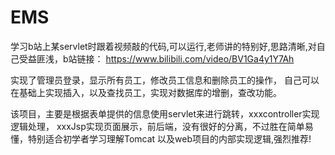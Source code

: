 # EMS
学习b站上某servlet时跟着视频敲的代码,可以运行,老师讲的特别好,思路清晰,对自己受益匪浅，b站链接：
https://www.bilibili.com/video/BV1Ga4y1Y7Ah

实现了管理员登录，显示所有员工，修改员工信息和删除员工的操作，
自己可以在基础上实现插入，以及查找员工，实现对数据库的增删，查改功能。

该项目，主要是根据表单提供的信息使用servlet来进行跳转，xxxcontroller实现逻辑处理，
xxxJsp实现页面展示，前后端，没有很好的分离，不过胜在简单易懂，特别适合初学者学习理解Tomcat
以及web项目的内部实现逻辑,强烈推荐!

